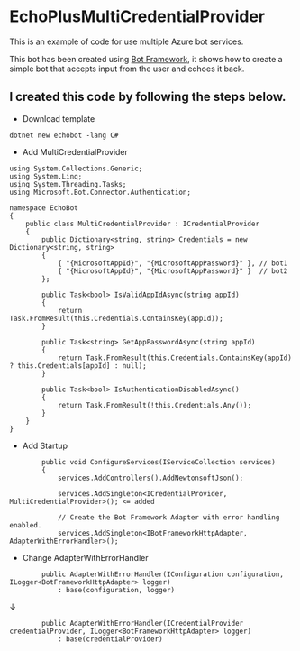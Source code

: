 ﻿# EchoPlusMultiCredentialProvider

This is an example of code for use multiple Azure bot services.

This bot has been created using [Bot Framework](https://dev.botframework.com), it shows how to create a simple bot that accepts input from the user and echoes it back.

## I created this code by following the steps below.

* Download template

```
dotnet new echobot -lang C#
```

* Add MultiCredentialProvider

```CSharp
using System.Collections.Generic;
using System.Linq;
using System.Threading.Tasks;
using Microsoft.Bot.Connector.Authentication;

namespace EchoBot
{
    public class MultiCredentialProvider : ICredentialProvider
    {
        public Dictionary<string, string> Credentials = new Dictionary<string, string>
        {
            { "{MicrosoftAppId}", "{MicrosoftAppPassword}" }, // bot1
            { "{MicrosoftAppId}", "{MicrosoftAppPassword}" }  // bot2
        };

        public Task<bool> IsValidAppIdAsync(string appId)
        {
            return Task.FromResult(this.Credentials.ContainsKey(appId));
        }

        public Task<string> GetAppPasswordAsync(string appId)
        {
            return Task.FromResult(this.Credentials.ContainsKey(appId) ? this.Credentials[appId] : null);
        }

        public Task<bool> IsAuthenticationDisabledAsync()
        {
            return Task.FromResult(!this.Credentials.Any());
        }
    }
}

```

* Add Startup

```CSharp
        public void ConfigureServices(IServiceCollection services)
        {
            services.AddControllers().AddNewtonsoftJson();

            services.AddSingleton<ICredentialProvider, MultiCredentialProvider>(); <= added

            // Create the Bot Framework Adapter with error handling enabled.
            services.AddSingleton<IBotFrameworkHttpAdapter, AdapterWithErrorHandler>();
```

* Change AdapterWithErrorHandler
```CSharp
        public AdapterWithErrorHandler(IConfiguration configuration, ILogger<BotFrameworkHttpAdapter> logger)
            : base(configuration, logger)
```
↓

```CSharp
        public AdapterWithErrorHandler(ICredentialProvider credentialProvider, ILogger<BotFrameworkHttpAdapter> logger)
            : base(credentialProvider)
```

